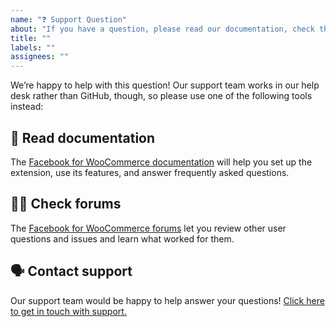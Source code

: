 ```yaml
---
name: "❓ Support Question"
about: "If you have a question, please read our documentation, check the forums, or contact our support team!"
title: ""
labels: ""
assignees: ""
---
```


We’re happy to help with this question! Our support team works in our help desk rather than GitHub, though, so please use one of the following tools instead:

## 📖 Read documentation

The [Facebook for WooCommerce documentation](https://woocommerce.com/document/facebook-for-woocommerce/) will help you set up the extension, use its features, and answer frequently asked questions.

## 👩‍💻 Check forums

The [Facebook for WooCommerce forums](https://wordpress.org/support/plugin/facebook-for-woocommerce/) let you review other user questions and issues and learn what worked for them.

## 🗣 Contact support

Our support team would be happy to help answer your questions! [Click here to get in touch with support.](https://woocommerce.com/my-account/contact-support/)
